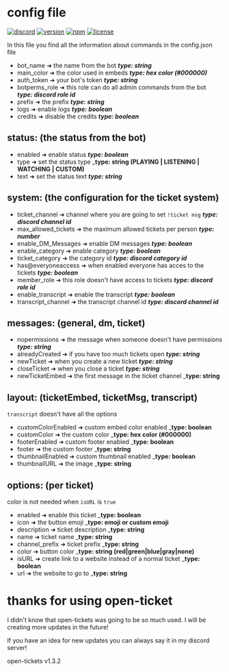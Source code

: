 # config file
[![discord](https://img.shields.io/badge/discord-join%20our%20server-5865F2.svg?style=flat-square&logo=discord)](https://discord.com/invite/26vT9wt3n3) 
[![version](https://img.shields.io/badge/version-1.3.2%20stable-brightgreen.svg?style=flat-square)](https://github.com/DJj123dj/open-ticket/releases/tag/v1.3.2) 
[![npm](https://img.shields.io/badge/npm-external%20libraries%20needed-CB3837.svg?style=flat-square&logo=npm)](#packages) 
[![license](https://img.shields.io/badge/license-GPL%203.0-important.svg?style=flat-square)](https://github.com/DJj123dj/open-ticket/blob/main/LICENSE)

In this file you find all the information about commands in the config.json file


- bot_name ➜ the name from the bot _**type: string**_
- main_color ➜ the color used in embeds _**type: hex color (#000000)**_
- auth_token ➜ your bot's token _**type: string**_
- botperms_role ➜ this role can do all admin commands from the bot _**type: discord role id**_
- prefix ➜ the prefix _**type: string**_
- logs ➜ enable logs _**type: boolean**_
- credits ➜ disable the credits _**type: boolean**_

## status: (the status from the bot)
- enabled ➜ enable status _**type: boolean**_
- type ➜ set the status type _**type: string (PLAYING | LISTENING | WATCHING | CUSTOM)**
- text ➜ set the status text _**type: string**_

## system: (the configuration for the ticket system)
- ticket_channel ➜ channel where you are going to set `!ticket msg` _**type: discord channel id**_
- max_allowed_tickets ➜ the maximum allowed tickets per person _**type: number**_
- enable_DM_Messages ➜ enable DM messages _**type: boolean**_
- enable_category ➜ enable category _**type: boolean**_
- ticket_category ➜ the category id _**type: discord category id**_
- has@everyoneaccess ➜ when enabled everyone has acces to the tickets _**type: boolean**_
- member_role ➜ this role doesn't have access to tickets _**type: discord role id**_
- enable_transcript ➜ enable the transcript _**type: boolean**_
- transcript_channel ➜ the transcript channel id _**type: discord channel id**_

## messages: (general, dm, ticket)
- nopermissions ➜ the message when someone doesn't have permissions _**type: string**_
- alreadyCreated ➜ if you have too much tickets open _**type: string**_
- newTicket ➜ when you create a new ticket _**type: string**_
- closeTicket ➜ when you close a ticket _**type: string**_
- newTicketEmbed ➜ the first message in the ticket channel _**type: string**

## layout: (ticketEmbed, ticketMsg, transcript)
`transcript` doesn't have all the options

- customColorEnabled ➜ custom embed color enabled _**type: boolean**
- customColor ➜ the custom color _**type: hex color (#000000)**
- footerEnabled ➜ custom footer enabled _**type: boolean**
- footer ➜ the custom footer _**type: string**
- thumbnailEnabled ➜ custom thumbnail enabled _**type: boolean**
- thumbnailURL ➜ the image _**type: string**

## options: (per ticket)
color is not needed when `isURL` is `true`

- enabled ➜ enable this ticket _**type: boolean**
- icon ➜ the button emoji _**type: emoji or custom emoji**
- description ➜ ticket description _**type: string**
- name ➜ ticket name _**type: string**
- channel_prefix ➜ ticket prefix _**type: string**
- color ➜ button color _**type: string (red|green|blue|gray|none)**
- isURL ➜ create link to a website instead of a normal ticket _**type: boolean**
- url ➜ the website to go to _**type: string**

# thanks for using open-ticket
I didn't know that open-tickets was going to be so much used. I will be creating more updates in the future!

If you have an idea for new updates you can always say it in my discord server!

open-tickets v1.3.2